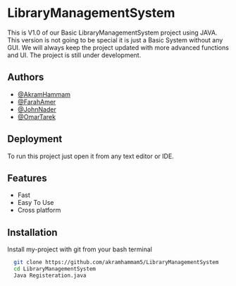 # LibraryManagementSystem

This is V1.0 of our Basic LibraryManagementSystem project using JAVA. This version is not going to be special it is just a Basic System without any GUI.
We will always keep the project updated with more advanced functions and UI. The project is still under development.


## Authors

- [@AkramHammam](https://www.github.com/akramhammam5)
- [@FarahAmer ](https://www.github.com/farahamer189)
- [@JohnNader](https://github.com/MRABDALAH/MRABDALAH)
- [@OmarTarek](https://www.github.com/Omar3b3aty)




## Deployment

To run this project just open it from any text editor or IDE.



## Features

- Fast 
- Easy To Use
- Cross platform








## Installation

Install my-project with git from your bash terminal

```bash
  git clone https://github.com/akramhammam5/LibraryManagementSystem
  cd LibraryManagementSystem
  Java Registeration.java
```
